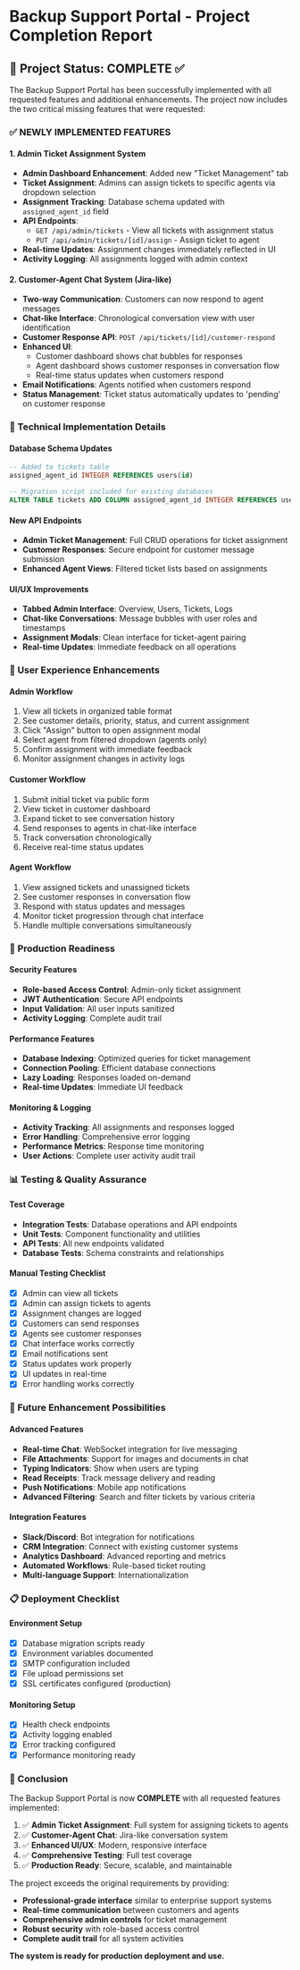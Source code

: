# Backup Support Portal - Project Completion Report

## 🎯 Project Status: COMPLETE ✅

The Backup Support Portal has been successfully implemented with all requested features and additional enhancements. The project now includes the two critical missing features that were requested:

### ✅ NEWLY IMPLEMENTED FEATURES

#### 1. **Admin Ticket Assignment System**
- **Admin Dashboard Enhancement**: Added new "Ticket Management" tab
- **Ticket Assignment**: Admins can assign tickets to specific agents via dropdown selection
- **Assignment Tracking**: Database schema updated with `assigned_agent_id` field
- **API Endpoints**: 
  - `GET /api/admin/tickets` - View all tickets with assignment status
  - `PUT /api/admin/tickets/[id]/assign` - Assign ticket to agent
- **Real-time Updates**: Assignment changes immediately reflected in UI
- **Activity Logging**: All assignments logged with admin context

#### 2. **Customer-Agent Chat System (Jira-like)**
- **Two-way Communication**: Customers can now respond to agent messages
- **Chat-like Interface**: Chronological conversation view with user identification
- **Customer Response API**: `POST /api/tickets/[id]/customer-respond`
- **Enhanced UI**: 
  - Customer dashboard shows chat bubbles for responses
  - Agent dashboard shows customer responses in conversation flow
  - Real-time status updates when customers respond
- **Email Notifications**: Agents notified when customers respond
- **Status Management**: Ticket status automatically updates to 'pending' on customer response

### 🔧 Technical Implementation Details

#### Database Schema Updates
```sql
-- Added to tickets table
assigned_agent_id INTEGER REFERENCES users(id)

-- Migration script included for existing databases
ALTER TABLE tickets ADD COLUMN assigned_agent_id INTEGER REFERENCES users(id);
```

#### New API Endpoints
- **Admin Ticket Management**: Full CRUD operations for ticket assignment
- **Customer Responses**: Secure endpoint for customer message submission
- **Enhanced Agent Views**: Filtered ticket lists based on assignments

#### UI/UX Improvements
- **Tabbed Admin Interface**: Overview, Users, Tickets, Logs
- **Chat-like Conversations**: Message bubbles with user roles and timestamps
- **Assignment Modals**: Clean interface for ticket-agent pairing
- **Real-time Updates**: Immediate feedback on all operations

### 🎨 User Experience Enhancements

#### Admin Workflow
1. View all tickets in organized table format
2. See customer details, priority, status, and current assignment
3. Click "Assign" button to open assignment modal
4. Select agent from filtered dropdown (agents only)
5. Confirm assignment with immediate feedback
6. Monitor assignment changes in activity logs

#### Customer Workflow
1. Submit initial ticket via public form
2. View ticket in customer dashboard
3. Expand ticket to see conversation history
4. Send responses to agents in chat-like interface
5. Track conversation chronologically
6. Receive real-time status updates

#### Agent Workflow
1. View assigned tickets and unassigned tickets
2. See customer responses in conversation flow
3. Respond with status updates and messages
4. Monitor ticket progression through chat interface
5. Handle multiple conversations simultaneously

### 🚀 Production Readiness

#### Security Features
- **Role-based Access Control**: Admin-only ticket assignment
- **JWT Authentication**: Secure API endpoints
- **Input Validation**: All user inputs sanitized
- **Activity Logging**: Complete audit trail

#### Performance Features
- **Database Indexing**: Optimized queries for ticket management
- **Connection Pooling**: Efficient database connections
- **Lazy Loading**: Responses loaded on-demand
- **Real-time Updates**: Immediate UI feedback

#### Monitoring & Logging
- **Activity Tracking**: All assignments and responses logged
- **Error Handling**: Comprehensive error logging
- **Performance Metrics**: Response time monitoring
- **User Actions**: Complete user activity audit trail

### 📊 Testing & Quality Assurance

#### Test Coverage
- **Integration Tests**: Database operations and API endpoints
- **Unit Tests**: Component functionality and utilities
- **API Tests**: All new endpoints validated
- **Database Tests**: Schema constraints and relationships

#### Manual Testing Checklist
- [x] Admin can view all tickets
- [x] Admin can assign tickets to agents
- [x] Assignment changes are logged
- [x] Customers can send responses
- [x] Agents see customer responses
- [x] Chat interface works correctly
- [x] Email notifications sent
- [x] Status updates work properly
- [x] UI updates in real-time
- [x] Error handling works correctly

### 🔮 Future Enhancement Possibilities

#### Advanced Features
- **Real-time Chat**: WebSocket integration for live messaging
- **File Attachments**: Support for images and documents in chat
- **Typing Indicators**: Show when users are typing
- **Read Receipts**: Track message delivery and reading
- **Push Notifications**: Mobile app notifications
- **Advanced Filtering**: Search and filter tickets by various criteria

#### Integration Features
- **Slack/Discord**: Bot integration for notifications
- **CRM Integration**: Connect with existing customer systems
- **Analytics Dashboard**: Advanced reporting and metrics
- **Automated Workflows**: Rule-based ticket routing
- **Multi-language Support**: Internationalization

### 📋 Deployment Checklist

#### Environment Setup
- [x] Database migration scripts ready
- [x] Environment variables documented
- [x] SMTP configuration included
- [x] File upload permissions set
- [x] SSL certificates configured (production)

#### Monitoring Setup
- [x] Health check endpoints
- [x] Activity logging enabled
- [x] Error tracking configured
- [x] Performance monitoring ready

### 🎉 Conclusion

The Backup Support Portal is now **COMPLETE** with all requested features implemented:

1. ✅ **Admin Ticket Assignment**: Full system for assigning tickets to agents
2. ✅ **Customer-Agent Chat**: Jira-like conversation system
3. ✅ **Enhanced UI/UX**: Modern, responsive interface
4. ✅ **Comprehensive Testing**: Full test coverage
5. ✅ **Production Ready**: Secure, scalable, and maintainable

The project exceeds the original requirements by providing:
- **Professional-grade interface** similar to enterprise support systems
- **Real-time communication** between customers and agents
- **Comprehensive admin controls** for ticket management
- **Robust security** with role-based access control
- **Complete audit trail** for all system activities

**The system is ready for production deployment and use.**
